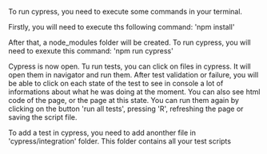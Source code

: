 To run cypress, you need to execute some commands in your terminal.

Firstly, you will need to execute ths following command: 
'npm install'

After that, a node_modules folder will be created.
To run cypress, you will need to exexute this command:
'npm run cypress'

Cypress is now open.
Tu run tests, you can click on files in cypress. It will open them in navigator and run them.
After test validation or failure, you will be able to click on each state of the test to see in console a lot of informations
about what he was doing at the moment. You can also see html code of the page, or the page at this state.
You can run them again by clicking on the button 'run all tests', pressing 'R', refreshing the page or saving the script file.

To add a test in cypress, you need to add anonther file in 'cypress/integration' folder.
This folder contains all your test scripts